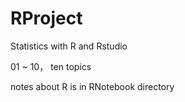 # RProject
Statistics with R and Rstudio

01 ~ 10， ten topics

notes about R is in RNotebook directory
